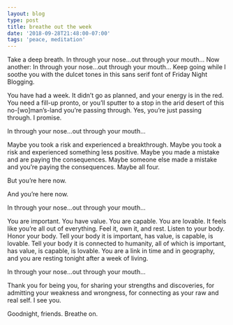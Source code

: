 ```yaml
---
layout: blog
type: post
title: breathe out the week
date: '2018-09-28T21:48:00-07:00'
tags: 'peace, meditation'
---
```

Take a deep breath. In through your nose...out through your mouth... Now another: In through your nose...out through your mouth... Keep going while I soothe you with the dulcet tones in this sans serif font of Friday Night Blogging. 

You have had a week. It didn’t go as planned, and your energy is in the red. You need a fill-up pronto, or you’ll sputter to a stop in the arid desert of this no-\[wo]man’s-land you’re passing through. Yes, you’re just passing through. I promise.

In through your nose...out through your mouth...

Maybe you took a risk and experienced a breakthrough. Maybe you took a risk and experienced something less positive. Maybe you made a mistake and are paying the consequences. Maybe someone else made a mistake and you’re paying the consequences. Maybe all four. 

But you’re here now.

And you’re here now.

In through your nose...out through your mouth...

You are important. You have value. You are capable. You are lovable. It feels like you’re all out of everything. Feel it, own it, and rest. Listen to your body. Honor your body. Tell your body it is important, has value, is capable, is lovable. Tell your body it is connected to humanity, all of which is important, has value, is capable, is lovable. You are a link in time and in geography, and you are resting tonight after a week of living.

In through your nose...out through your mouth...

Thank you for being you, for sharing your strengths and discoveries, for admitting your weakness and wrongness, for connecting as your raw and real self. I see you.

Goodnight, friends. Breathe on.
